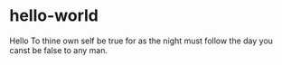 # hello-world
Hello 
To thine own self be true
for as the night must follow the day
you canst be false to any man.
